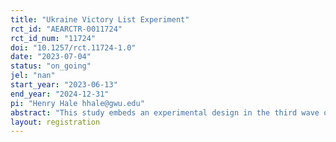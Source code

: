 ```yaml
---
title: "Ukraine Victory List Experiment"
rct_id: "AEARCTR-0011724"
rct_id_num: "11724"
doi: "10.1257/rct.11724-1.0"
date: "2023-07-04"
status: "on_going"
jel: "nan"
start_year: "2023-06-13"
end_year: "2024-12-31"
pi: "Henry Hale hhale@gwu.edu"
abstract: "This study embeds an experimental design in the third wave of a panel survey to study the difference between private and public belief in the likelihood Ukraine will win its war with Russia."
layout: registration
---
```


